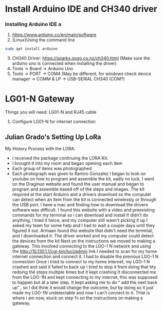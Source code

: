 # Install Arduino IDE and CH340 driver
### Installing Arduino IDE a

1. https://www.arduino.cc/en/main/software 
2. (Linux)Using the command line 
``` bash 
sudo apt install arduino 
```
3. CH340 Driver: https://sparks.gogo.co.nz/ch340.html (Make sure the arduino uno is connected when installing the driver)
4. Tools -> Board -> Arduino Uno 
5. Tools -> PORT -> COM4 (May be different, for windows check device manager -> COMM & LP -> USB-SERIAL CH340 (COM?)
# LG01-N Gateway 
Things you will need: LG01-N and RJ45 cable

1. Configure LG01-N for internet connection 






## Julian Grado's Setting Up LoRa 

My History Process with the LORA:
 - I received the package continuing the LORA Kit. 
 - I brought it into my room and began opening each item
 - Each group of items was photographed 
 - Each photograph was given to Ramiro Gonzalez
I began to look on youtube on how to program and assemble the kit, sadly no luck.
I went on the Draginuo website and found the user manual and began to program and assemble based off of the steps and images. 
The kit required at the start Arduino and a drivers download so the computer can detect when an item from the kit is connected wirelessly or through the USB port. 
I have a mac and finding how to download the drivers software was difficult. 
I found this website with a video and preexisting commands for my terminal so i can download and install
It didn't do anything, I tried it twice, and my computer still wasn't picking it up
I asked my team for some help and I had to wait a couple days until they figured it out. 
Armaan found this website that didn't need the terminal, and I downloaded it. 
The driver worked and my computer could detect the devices from the kit 
Next on the instructions we moved to making a gateway. 
This involved connecting to the LGO-1 N network and using the http://10.130.1.1/cgi-bin/luci/admin link 
I needed to scan for my home internet connection and connect it. 
I had to disable the previous LGO-1 N connection
Once i tried to connect to my home internet, my LGO-1 N crashed and said it failed to back up
I tired to stop it from doing that bty redoing the steps multiple times but it kept crashing
It disconnected me from the LGO-1N and kept connecting to my internet, this was supposed to happen but at a later step. 
It kept asking me to do “ add the next back up” , so I did think it would change the outcome, but by doing so it just made my LGO-1N undetectable and now I can’t connect to it. 
THat is where i am now, stuck on step ⅘  on the instructions on making a gateway. 
